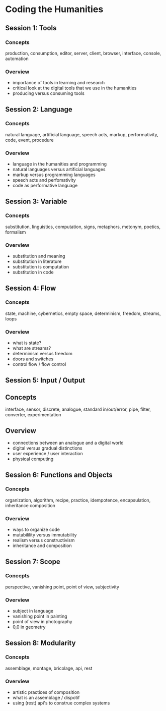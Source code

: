 # Coding the Humanities

## Session 1: Tools

### Concepts
production, consumption, editor, server, client, browser, interface, console, automation

### Overview
+ importance of tools in learning and research  
+ critical look at the digital tools that we use in the humanities
+ producing versus consuming tools


## Session 2: Language

### Concepts
natural language, artificial language, speech acts, markup, performativity, code, event, procedure

### Overview
+ language in the humanities and programming
+ natural languages versus artificial languages
+ markup versus programming languages
+ speech acts and perfomativity
+ code as performative language


## Session 3: Variable

### Concepts
substitution, linguistics, computation, signs, metaphors, metonym, poetics, formalism

### Overview

+ substitution and meaning
+ substitution in literature
+ substitution is computation
+ substitution in code


## Session 4: Flow 

### Concepts
state, machine, cybernetics, empty space, determinism, freedom, streams, loops

### Overview

+ what is state?
+ what are streams?
+ determinism versus freedom
+ doors and switches
+ control flow / flow control


## Session 5: Input / Output

## Concepts
interface, sensor, discrete, analogue, standard in/out/error, pipe, filter, converter, experimentation

## Overview

+ connections between an analogue and a digital world
+ digital versus gradual distinctions
+ user experience / user interaction
+ physical computing


## Session 6: Functions and Objects

### Concepts
organization, algorithm, recipe, practice, idempotence, encapsulation, inheritance composition

### Overview

+ ways to organize code
+ mutabilility versus immutability
+ realism versus constructivism
+ inheritance and composition


## Session 7: Scope 

### Concepts
perspective, vanishing point, point of view, subjectivity

### Overview

+ subject in language
+ vanishing point in painting
+ point of view in photography
+ 0,0 in geometry


## Session 8: Modularity

### Concepts
assemblage, montage, bricolage, api, rest

### Overview

+ artistic practices of composition
+ what is an assemblage / dispotif
+ using (rest) api's to construe complex systems
